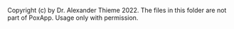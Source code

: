Copyright (c) by Dr. Alexander Thieme 2022. The files in this folder are not part of PoxApp. Usage only with permission.
